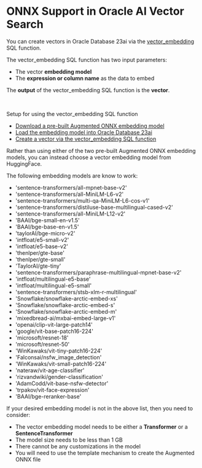 # ONNX Support in Oracle AI Vector Search

You can create vectors in Oracle Database 23ai via the [vector_embedding](https://docs.oracle.com/en/database/oracle/oracle-database/23/sqlrf/vector_embedding.html#GUID-5ED78260-6D21-4B6B-86E0-A1E70EFA11CA) SQL function.

The vector_embedding SQL function has two input parameters:
- The vector **embedding model**
- The **expression or column name** as the data to embed

The **output** of the vector_embedding SQL function is the **vector**.

<br>

Setup for using the vector_embedding SQL function
- [Download a pre-built Augmented ONNX embedding model](../ONNX/Download%20prebuilt%20Augmented%20ONNX%20file.md)
- [Load the embedding model into Oracle Database 23ai](../ONNX/Load%20the%20ONNX%20model.md)
- [Create a vector via the vector_embedding SQL function](../ONNX/Create%20vector%20via%20vector_embedding.md)

Rather than using either of the two pre-built Augmented ONNX embedding models, you can instead choose a vector embedding model from HuggingFace.  

The following embedding models are know to work:
- 'sentence-transformers/all-mpnet-base-v2'
- 'sentence-transformers/all-MiniLM-L6-v2'
- 'sentence-transformers/multi-qa-MiniLM-L6-cos-v1'
- 'sentence-transformers/distiluse-base-multilingual-cased-v2'
- 'sentence-transformers/all-MiniLM-L12-v2'
- 'BAAI/bge-small-en-v1.5'
- 'BAAI/bge-base-en-v1.5'
- 'taylorAI/bge-micro-v2'
- 'intfloat/e5-small-v2'
- 'intfloat/e5-base-v2'
- 'thenlper/gte-base'
- 'thenlper/gte-small'
- 'TaylorAI/gte-tiny'
- 'sentence-transformers/paraphrase-multilingual-mpnet-base-v2'
- 'intfloat/multilingual-e5-base'
- 'intfloat/multilingual-e5-small'
- 'sentence-transformers/stsb-xlm-r-multilingual'
- 'Snowflake/snowflake-arctic-embed-xs'
- 'Snowflake/snowflake-arctic-embed-s'
- 'Snowflake/snowflake-arctic-embed-m'
- 'mixedbread-ai/mxbai-embed-large-v1'
- 'openai/clip-vit-large-patch14'
- 'google/vit-base-patch16-224'
- 'microsoft/resnet-18'
- 'microsoft/resnet-50'
- 'WinKawaks/vit-tiny-patch16-224'
- 'Falconsai/nsfw_image_detection'
- 'WinKawaks/vit-small-patch16-224'
- 'nateraw/vit-age-classifier'
- 'rizvandwiki/gender-classification'
- 'AdamCodd/vit-base-nsfw-detector'
- 'trpakov/vit-face-expression'
- 'BAAI/bge-reranker-base'

If your desired embedding model is not in the above list, then you need to consider:
- The vector embedding model needs to be either a **Transformer** or a **SentenceTransformer**
- The model size needs to be less than 1 GB
- There cannot be any customizations in the model
- You will need to use the template mechanism to create the Augmented ONNX file
